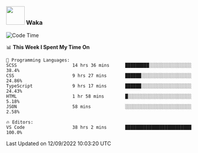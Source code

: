 ### <img src="https://media.giphy.com/media/VgCDAzcKvsR6OM0uWg/giphy.gif" width="50"> Waka

  <!--START_SECTION:waka-->
![Code Time](http://img.shields.io/badge/Code%20Time-862%20hrs%201%20min-blue)

📊 **This Week I Spent My Time On** 

```text
💬 Programming Languages: 
SCSS                     14 hrs 36 mins      █████████░░░░░░░░░░░░░░░░   38.4% 
CSS                      9 hrs 27 mins       ██████░░░░░░░░░░░░░░░░░░░   24.86% 
TypeScript               9 hrs 17 mins       ██████░░░░░░░░░░░░░░░░░░░   24.43% 
HTML                     1 hr 58 mins        █░░░░░░░░░░░░░░░░░░░░░░░░   5.18% 
JSON                     58 mins             ░░░░░░░░░░░░░░░░░░░░░░░░░   2.58%

🔥 Editors: 
VS Code                  38 hrs 2 mins       █████████████████████████   100.0%

```


 Last Updated on 12/09/2022 10:03:20 UTC
<!--END_SECTION:waka-->
